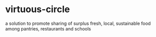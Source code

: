 # virtuous-circle
a solution to promote sharing of surplus fresh, local, sustainable food among pantries, restaurants and schools 
